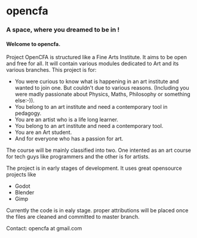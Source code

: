 # opencfa
### A space, where you dreamed to be in !

#### Welcome to opencfa.

 Project OpenCFA is structured like a Fine Arts Institute. It aims to be open and free for all.
 It will contain various modules dedicated to Art and its various branches.
This project is for:

- You were curious to know what is happening in an art institute and wanted to join one. But couldn't due to various reasons. (Including you were madly passionate about Physics, Maths, Philosophy or something else:-)).
- You belong to an art institute and need a contemporary tool in pedagogy.
- You are an artist who is a life long learner.
- You belong to an art institute and need a contemporary tool.
- You are an Art student.
- And for everyone who has a passion for art.



The course will be mainly classified into two.  One intented as an art course for tech guys like programmers  and the other is for artists.

The project is in early stages of development.
It uses  great opensource projects like
- Godot
- Blender
- Gimp

Currently the code is in ealy stage. proper attributions will be placed once the files are cleaned and committed to master branch.

Contact: opencfa at gmail.com
